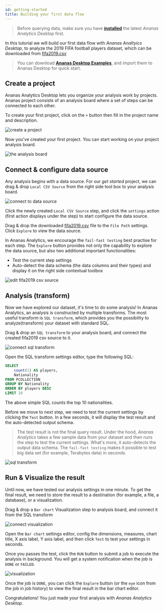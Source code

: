 ```yaml
---
id: getting-started
title: Building your first data flow
---
```


> Before querying data, make sure you have [**installed**](install.md) the latest *Ananas Analytics Desktop* first. 


In this tutorial we will build our first data flow with *Ananas Analtyics Desktop*, to analyze the 2019 FIFA football players dataset, which can be downloaded from [fifa2019.csv](https://github.com/ananas-analytics/ananas-examples/blob/master/Fifa2019/fifa2019.csv)

> You can download [**Ananas Desktop Examples**](https://github.com/ananas-analytics/ananas-examples), and import them to Ananas Desktop for quick start.

## Create a project

Ananas Analytics Desktop lets you organize your analysis work by projects. Ananas project consists of an analysis board where a set of steps can be connected to each other. 

To create your first project, click on the `+` button then fill in the project name and description.

![create a project](assets/create_project.png)

Now you've created your first project. You can start working on your project analysis board.

![the analysis board](assets/analysis_board.png)

## Connect & configure data source

Any analysis begins with a data source. For our *get started* project, we can drag & drop `Local CSV Source` from the right side tool box to your analysis board.

![connect to data source](assets/get_started_connect_data_source.png)

Click the newly created `Local CSV Source` step, and click the `settings` action (first action displays under the step) to start configure the data source.

Drag & drop the downloaded [fifa2019.csv](https://github.com/ananas-analytics/ananas-examples/raw/master/FifaPlayer2019/fifa2019.csv) file to the `File Path` settings. Click `Explore` to view the data source.

In Ananas Analytics, we encourage the `fail-fast testing` best practise for each step. The `Explore` button provides not only the capability to explore the data source, but also two additional important functionalities:

- Test the current step settings
- Auto-detect the data schema (the data columns and their types) and display it on the right side contextual toolbox 

![edit fifa2019 csv source](assets/edit_fifa2019_csv_source.png)

## Analysis (transform) 

Now we have explored our dataset, it's time to do some analysis! In Ananas Analytics, an analysis is constructed by multiple transforms. The most useful transform is `SQL transform`, which provides you the possibility to analyze(transform) your dataset with standard SQL. 

Drag & drop an `SQL transform` to your analysis board, and connect the created fifa2019 csv source to it.

![connect sql transform](assets/get_started_connect_sql_transform.png)
 
Open the SQL transform settings editor, type the following SQL:

```sql
SELECT 
	count(1) AS players,
	Nationality
FROM PCOLLECTION
GROUP BY Nationality
ORDER BY players DESC
LIMIT 10
``` 

The above simple SQL counts the top 10 nationalities.

Before we move to next step, we need to test the current settings by clicking the `Test` button. In a few seconds, it will display the test result and the auto-detected output schema. 

> The test result is not the final query result. Under the hood, *Ananas Analytics* takes a few sample data from your dataset and then runs the step to test the current settings. What's more, it auto-detects the output data schema. The `fail-fast testing` makes it possible to test big data set (for example, Terabytes data) in seconds.

![sql transform](assets/get_started_sql_transform.png)

## Run & Visualize the result

Until now, we have tested our analysis settings in one minute. To get the final result, we need to store the result to a destination (for example, a file, a database), or a visualization.  

Drag & drop a `Bar chart` Visualization step to analysis board, and connect it from the SQL transform

![connect visualization](assets/get_started_connect_visual.png)

Open the `Bar chart` settings editor, config the dimensions, measures, chart title, X axis label, Y axis label, and then click `Test` to test your settings in seconds.

Once you passes the test, click the `RUN` button to submit a job to execute the analysis in background. You will get a system notification when the job is `DONE` or `FAILED`.

![visualization](assets/get_started_visualization.png)

Once the job is `DONE`, you can click the `Explore` button (or the `eye` icon from the job in job history) to view the final result in the bar chart editor.

Congratulations! You just made your first analysis with *Ananas Analytics Desktop*.
